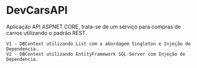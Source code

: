 # DevCarsAPI

Aplicação API ASPNET CORE, trata-se de um serviço para compras de carros utilizando o padrão REST.

    V1 - DBContext utilizando List com a abordagem Singleton e Injeção de Dependencia.
    V2 - DBContext utilizando EntityFramework SQL-Server com Injeção de Dependencia.
